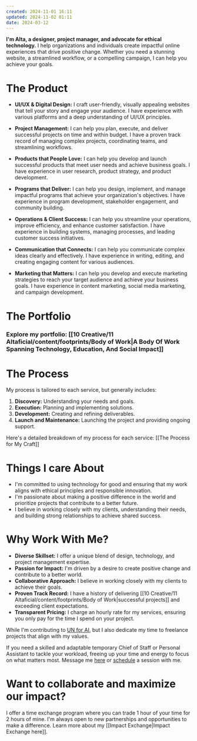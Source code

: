 ```yaml
---
created: 2024-11-01 16:11
updated: 2024-11-02 01:11
date: 2024-03-12
---
```

**I'm Alta, a designer, project manager, and advocate for ethical technology.** I help organizations and individuals create impactful online experiences that drive positive change. Whether you need a stunning website, a streamlined workflow, or a compelling campaign, I can help you achieve your goals.

# The Product

- **UI/UX & Digital Design:** I craft user-friendly, visually appealing websites that tell your story and engage your audience. I have experience with various platforms and a deep understanding of UI/UX principles.

- **Project Management:** I can help you plan, execute, and deliver successful projects on time and within budget. I have a proven track record of managing complex projects, coordinating teams, and streamlining workflows.

- **Products that People Love:** I can help you develop and launch successful products that meet user needs and achieve business goals. I have experience in user research, product strategy, and product development.

- **Programs that Deliver:** I can help you design, implement, and manage impactful programs that achieve your organization's objectives. I have experience in program development, stakeholder engagement, and community building.

- **Operations & Client Success:** I can help you streamline your operations, improve efficiency, and enhance customer satisfaction. I have experience in building systems, managing processes, and leading customer success initiatives.

- **Communication that Connects:** I can help you communicate complex ideas clearly and effectively. I have experience in writing, editing, and creating engaging content for various audiences.

- **Marketing that Matters:** I can help you develop and execute marketing strategies to reach your target audience and achieve your business goals. I have experience in content marketing, social media marketing, and campaign development.

# The Portfolio


### Explore my portfolio: [[10 Creative/11 Altaficial/content/footprints/Body of Work|A Body Of Work Spanning Technology, Education, And Social Impact]] 


# The Process

My process is tailored to each service, but generally includes:

1. **Discovery:** Understanding your needs and goals.
2. **Execution:** Planning and implementing solutions.
3. **Development:** Creating and refining deliverables.
4. **Launch and Maintenance:** Launching the project and providing ongoing support.

Here's a detailed breakdown of my process for each service: [[The Process for My Craft]]
# Things I care About

- I'm committed to using technology for good and ensuring that my work aligns with ethical principles and responsible innovation.
- I'm passionate about making a positive difference in the world and prioritize projects that contribute to a better future.
- I believe in working closely with my clients, understanding their needs, and building strong relationships to achieve shared success.

# Why Work With Me?

- **Diverse Skillset:** I offer a unique blend of design, technology, and project management expertise.
- **Passion for Impact:** I'm driven by a desire to create positive change and contribute to a better world.
- **Collaborative Approach:** I believe in working closely with my clients to achieve their goals.
- **Proven Track Record:** I have a history of delivering [[10 Creative/11 Altaficial/content/footprints/Body of Work|successful projects]] and exceeding client expectations.
- **Transparent Pricing:** I charge an hourly rate for my services, ensuring you only pay for the time I spend on your project.


While I'm contributing to [UN for AI](www.unforai.org), but I also dedicate my time to freelance projects that align with my values. 

If you need a skilled and adaptable temporary Chief of Staff or Personal Assistant to tackle your workload,  freeing up your time and energy to focus on what matters most. Message me [here](mailto:altaficial@proton.me) or [schedule](https://cal.com/altaficial/connect) a session with me. 

# Want to collaborate and maximize our impact?

I offer a time exchange program where you can trade 1 hour of your time for 2 hours of mine. I'm always open to new partnerships and opportunities to make a difference. Learn more about my [[Impact Exchange|Impact Exchange here]].